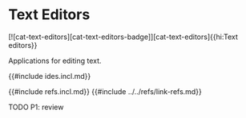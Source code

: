 # Text Editors

[![cat-text-editors][cat-text-editors-badge]][cat-text-editors]{{hi:Text editors}}

Applications for editing text.

{{#include ides.incl.md}}

{{#include refs.incl.md}}
{{#include ../../refs/link-refs.md}}

<div class="hidden">
TODO P1: review
</div>
